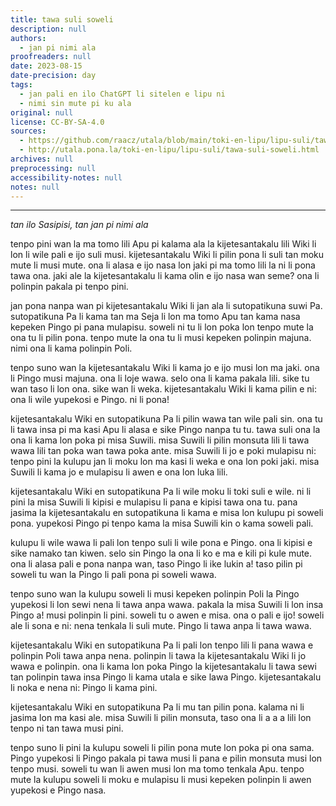```yaml
---
title: tawa suli soweli
description: null
authors:
  - jan pi nimi ala
proofreaders: null
date: 2023-08-15
date-precision: day
tags:
  - jan pali en ilo ChatGPT li sitelen e lipu ni
  - nimi sin mute pi ku ala
original: null
license: CC-BY-SA-4.0
sources:
  - https://github.com/raacz/utala/blob/main/toki-en-lipu/lipu-suli/tawa-suli-soweli.md
  - http://utala.pona.la/toki-en-lipu/lipu-suli/tawa-suli-soweli.html
archives: null
preprocessing: null
accessibility-notes: null
notes: null
---
```


***
*tan ilo Sasipisi, tan jan pi nimi ala*

tenpo pini wan la ma tomo lili Apu pi kalama ala la kijetesantakalu lili Wiki li lon li wile pali e ijo suli musi. kijetesantakalu Wiki li pilin pona li suli tan moku mute li musi mute. ona li alasa e ijo nasa lon jaki pi ma tomo lili la ni li pona tawa ona. jaki ale la kijetesantakalu li kama olin e ijo nasa wan seme? ona li polinpin pakala pi tenpo pini.

jan pona nanpa wan pi kijetesantakalu Wiki li jan ala li sutopatikuna suwi Pa. sutopatikuna Pa li kama tan ma Seja li lon ma tomo Apu tan kama nasa kepeken Pingo pi pana mulapisu. soweli ni tu li lon poka lon tenpo mute la ona tu li pilin pona. tenpo mute la ona tu li musi kepeken polinpin majuna. nimi ona li kama polinpin Poli.

tenpo suno wan la kijetesantakalu Wiki li kama jo e ijo musi lon ma jaki. ona li Pingo musi majuna. ona li loje wawa. selo ona li kama pakala lili. sike tu wan taso li lon ona. sike wan li weka. kijetesantakalu Wiki li kama pilin e ni: ona li wile yupekosi e Pingo. ni li pona!

kijetesantakalu Wiki en sutopatikuna Pa li pilin wawa tan wile pali sin. ona tu li tawa insa pi ma kasi Apu li alasa e sike Pingo nanpa tu tu. tawa suli ona la ona li kama lon poka pi misa Suwili. misa Suwili li pilin monsuta lili li tawa wawa lili tan poka wan tawa poka ante. misa Suwili li jo e poki mulapisu ni: tenpo pini la kulupu jan li moku lon ma kasi li weka e ona lon poki jaki. misa Suwili li kama jo e mulapisu li awen e ona lon luka lili.

kijetesantakalu Wiki en sutopatikuna Pa li wile moku li toki suli e wile. ni li pini la misa Suwili li kipisi e mulapisu li pana e kipisi tawa ona tu. pana jasima la kijetesantakalu en sutopatikuna li kama e misa lon kulupu pi soweli pona. yupekosi Pingo pi tenpo kama la misa Suwili kin o kama soweli pali.

kulupu li wile wawa li pali lon tenpo suli li wile pona e Pingo. ona li kipisi e sike namako tan kiwen. selo sin Pingo la ona li ko e ma e kili pi kule mute. ona li alasa pali e pona nanpa wan, taso Pingo li ike lukin a! taso pilin pi soweli tu wan la Pingo li pali pona pi soweli wawa.

tenpo suno wan la kulupu soweli li musi kepeken polinpin Poli la Pingo yupekosi li lon sewi nena li tawa anpa wawa. pakala la misa Suwili li lon insa Pingo a! musi polinpin li pini. soweli tu o awen e misa. ona o pali e ijo! soweli ale li sona e ni: nena tenkala li suli mute. Pingo li tawa anpa li tawa wawa.

kijetesantakalu Wiki en sutopatikuna Pa li pali lon tenpo lili li pana wawa e polinpin Poli tawa anpa nena. polinpin li tawa la kijetesantakalu Wiki li jo wawa e polinpin. ona li kama lon poka Pingo la kijetesantakalu li tawa sewi tan polinpin tawa insa Pingo li kama utala e sike lawa Pingo. kijetesantakalu li noka e nena ni: Pingo li kama pini.

kijetesantakalu Wiki en sutopatikuna Pa li mu tan pilin pona. kalama ni li jasima lon ma kasi ale. misa Suwili li pilin monsuta, taso ona li a a a lili lon tenpo ni tan tawa musi pini.

tenpo suno li pini la kulupu soweli li pilin pona mute lon poka pi ona sama. Pingo yupekosi li Pingo pakala pi tawa musi li pana e pilin monsuta musi lon tenpo musi. soweli tu wan li awen musi lon ma tomo tenkala Apu. tenpo mute la kulupu soweli li moku e mulapisu li musi kepeken polinpin li awen yupekosi e Pingo nasa.